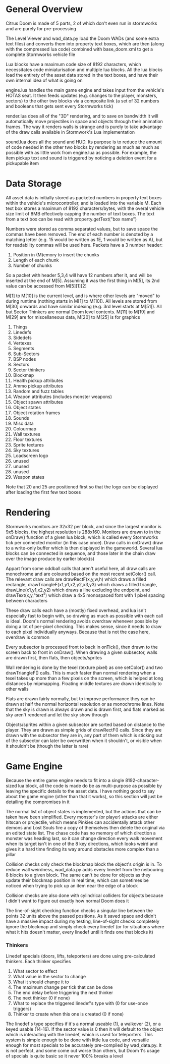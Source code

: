 # General Overview

Citrus Doom is made of 5 parts, 2 of which don't even run in stormworks and are purely for pre-processing

The Level Viewer and wad_data.py load the Doom WADs (and some extra text files) and converts them into property text boxes, which are then (along with the compressed lua code) combined with base_doom.xml to get a complete Stormworks vehicle file

Lua blocks have a maximum code size of 8192 characters, which necessitates code miniaturisation and multiple lua blocks. All the lua blocks load the entirety of the asset data stored in the text boxes, and have their own internal idea of what is going on

engine.lua handles the main game engine and takes input from the vehicle's HOTAS seat. It then feeds updates (e.g. changes to the player, monsters, sectors) to the other two blocks via a composite link (a set of 32 numbers and booleans that gets sent every Stormworks tick)

render.lua does all of the "3D" rendering, and to save on bandwidth it will automatically move projectiles in space and objects through their animation frames. The way it renders walls is strange and is purely to take advantage of the draw calls available in Stormwork's Lua implementation

sound.lua does all the sound and HUD. Its purpose is to reduce the amount of code needed in the other two blocks by rendering as much as much as possible with as little work from engine.lua as possible. For example, the item pickup text and sound is triggered by noticing a deletion event for a pickupable item

# Data Storage

All asset data is initially stored as packeted numbers in property text boxes within the vehicle's microcontroller, and is loaded into the variable M. Each text box stores a maximum of 8192 characters/bytes, with the overal vehicle size limit of 8MB effectively capping the number of text boxes. The text from a text box can be read with property.getText("box name")

Numbers were stored as comma separated values, but to save space the commas have been removed. The end of each number is denoted by a matching letter (e.g. 15 would be written as 1E, 1 would be written as A), but for readability commas will be used here. Packets have a 3 number header:

1. Position in (M)emory to insert the chunks
2. Length of each chunk
3. Number of chunks

So a packet with header 5,3,4 will have 12 numbers after it, and will be inserted at the end of M[5]. Assuming it was the first thing in M\[5\], its 2nd value can be accessed from M\[5\]\[1\]\[2\]

M\[1] to M\[10] is the current level, and is where other levels are "moved" to during runtime (nothing starts in M\[1] to M\[10]). All levels are stored from M\[30] onwards and have similar indexing (e.g. 3rd level starts at M\[51]). All but Sector Thinkers are normal Doom level contents. M\[11] to M\[19] and M\[29] are for miscellaneous data, M\[20] to M\[25] is for graphics

1. Things
2. Linedefs
3. Sidedefs
4. Vertexes
5. Segments
6. Sub-Sectors
7. BSP nodes
8. Sectors
9. Sector thinkers
10. Blockmap
11. Health pickup attributes
12. Ammo pickup attributes
13. Random and fuzz tables
14. Weapon attributes (includes monster weapons)
15. Object spawn attributes
16. Object states
17. Object rotation frames
18. Sounds
19. Misc data
20. Colourmap
21. Wall textures
22. Floor textures
23. Sprite textures
24. Sky textures
25. Loadscreen logo
26. unused
27. unused
28. unused
29. Weapon states

Note that 20 and 25 are positioned first so that the logo can be displayed after loading the first few text boxes

# Rendering

Stormworks monitors are 32x32 per block, and since the largest monitor is 9x5 blocks, the highest resolution is 288x160. Monitors are drawn to in the onDraw() function of a given lua block, which is called every Stormworks tick per connected monitor (in this case once). Draw calls in onDraw() draw to a write-only buffer which is then displayed in the gameworld. Several lua blocks can be connected in sequence, and those later in the chain draw over the image produce by earlier block(s)

Appart from some oddball calls that aren't useful here, all draw calls are monochrome and are coloured based on the most recent setColor() call. The relevant draw calls are drawRectF(x,y,w,h) which draws a filled rectangle, drawTriangleF(x1,y1,x2,y2,x3,y3) which draws a filled triangle, drawLine(x1,y1,x2,y2) which draws a line excluding the endpoint, and drawText(x,y,"text") which draw a 4x5 monospaced font with 1 pixel spacing between characters

These draw calls each have a (mostly) fixed overhead, and lua isn't especially fast to begin with, so drawing as much as possible with each call is ideal. Doom's normal rendering avoids overdraw whenever possible by doing a lot of per-pixel checking. This makes sense, since it needs to draw to each pixel individually anyways. Because that is not the case here, overdraw is common

Every subsector is processed front to back in onTick(), then drawn to the screen back to front in onDraw(). When drawing a given subsector, walls are drawn first, then flats, then objects/sprites

Wall rendering is done by the texel (texture pixel) as one setColor() and two drawTriangleF() calls. This is much faster than normal rendering when a texel takes up more than a few pixels on the screen, which is helped at long distances by mipmapping. Floating middle textures are drawn identically to other walls

Flats are drawn fairly normally, but to improve performance they can be drawn at half the normal horizontal resolution or as monochrome lines. Note that the sky is drawn is always drawn and is drawn first, and flats marked as sky aren't rendered and let the sky show through

Objects/sprites within a given subsector are sorted based on distance to the player. They are drawn as simple grids of drawRectF() calls. Since they are drawn with the subsector they are in, any part of them which is sticking out of the subsector can later be overwritten when it shouldn't, or visible when it shouldn't be (though the latter is rare)

# Game Engine

Because the entire game engine needs to fit into a single 8192-character-sized lua block, all the code is made do be as multi-purpose as possible by leaving the specific details to the asset data. I have nothing good to say about the game engine (other than that it works), so this section will just be detailing the compromises in it

The normal list of object states is implemented, but the actions that can be taken have been simplified. Every monster's (or player) attacks are either hitscan or projectile, which means Pinkies can accidentally attack other demons and Lost Souls fire a copy of themselves then delete the original via an edited state list. The chase code has no memory of which direction a monster was heading last, so it can change direction every walk movement when its target isn't in one of the 8 key directions, which looks weird and gives it a hard time finding its way around obstacles more complex than a pillar

Collision checks only check the blockmap block the object's origin is in. To reduce wall weirdness, wad_data.py adds every linedef from the neibouring 8 blocks to a given block. The same can't be done for objects as they update their blockmap position in real time, which can sometimes be noticed when trying to pick up an item near the edge of a block

Collision checks are also done with cylindrical colliders for objects because I didn't want to figure out exactly how normal Doom does it

The line-of-sight checking function checks a singular line between the points 32 units above the passed positions. As it saved space and didn't have a massive impact during my testing, line-of-sight checks completely ignore the blockmap and simply check every linedef (or for situations where what it hits doesn't matter, every linedef until it finds one that blocks it)

### Thinkers

Linedef specials (doors, lifts, teleporters) are done using pre-calculated thinkers. Each thinker specifies

1. What sector to effect
2. What value in the sector to change
3. What it should change it to
4. The maximum change per tick that can be done
5. The end delay before triggering the next thinker
6. The next thinker (0 if none)
7. What to replace the triggered linedef's type with (0 for use-once triggers)
8. Thinker to create when this one is created (0 if none)

The linedef's type specifies if it's a normal useable (1), a walkover (2), or a keyed usable (14-16). If the sector value is 0 then it will default to the object which is interacting with the linedef, which is used for teleporters. This system is simple enough to be done with little lua code, and versatile enough for most specials to be accurately pre-compiled by wad_data.py. It is not perfect, and some come out worse than others, but Doom 1's usage of specials is quite basic so it never 100% breaks a level